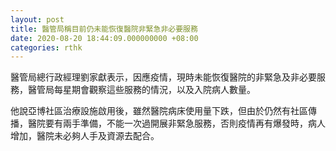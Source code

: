 ```yaml
---
layout: post
title: 醫管局稱目前仍未能恢復醫院非緊急非必要服務　
date: 2020-08-20 18:44:09.000000000 +08:00
categories: rthk
---
```


醫管局總行政經理劉家獻表示，因應疫情，現時未能恢復醫院的非緊急及非必要服務，醫管局每星期會觀察這些服務的情況，以及入院病人數量。

他說亞博社區治療設施啟用後，雖然醫院病床使用量下跌，但由於仍然有社區傳播，醫院要有兩手準備，不能一次過開展非緊急服務，否則疫情再有爆發時，病人增加，醫院未必夠人手及資源去配合。
